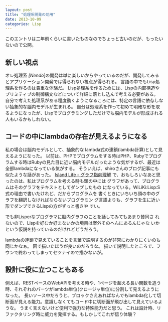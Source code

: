 ```yaml
---
layout: post
title: "処理系開発の効用"
date: 2013-10-09
categories: Lisp
---
```

 このエントリは二年前くらいに書いたものなのでちょっと古いのだが、もったいないので公開。

## 新しい視点
オレ処理系 *[Nendo*]の開発は単に楽しいからやっているのだが、開発してみるとアプリケーション開発では得られない視点が得られる。
言語の中でもLisp処理系を作るのは貴重な体験だ。
Lisp処理系を作るためには、Lispの内部構造やプリミティブの制御構文などについて詳細に落とし込んで考える必要がある。
自分で考えた処理系がある程度動くようになるころには、特定の言語に依存しない抽象的な脳内モデルが生まれる。
自分は処理系を作って初めて明確な形を取るようになったが、Lispでプログラミングしただけでも脳内モデルが形成される人もいるかもしれない。

## コードの中にlambdaの存在が見えるようになる
私の場合は脳内モデルとして、抽象的な lambda式の連鎖(lambda計算)として見えるようになった。
以前は、PHPでプログラムをする時はPHP、Rubyでプログラムする時はRubyの見た目に近い脳内モデルだったような気がするが、最近は全部lambdaになっている気がする。
そういえば、shiroさんのブログ記事にも似たような話があった。
 [Island Life - グラフ指向理解](http://blog.practical-scheme.net/shiro?20110411-graph-oriented)
  で、おもしろいなあと思ったのは、私はプログラムを考える時も頭の中には
  グラフがあって、プログラムはそのグラフをテキストとしてダンプしたもの
  になっている。WiLiKi:Lisp:S式の理由で書いたけれど、だからプログラムを
  書くときにいちいち頭の中のグラフを翻訳しなければならないプログラミン
  グ言語よりも、グラフを生に近い形でダンプできるLispの方がずっと書きや
  すい。
 
  でも非Lisperなプログラマに脳内グラフのことを話してみてもあまり賛同さ
  れないので、Lispを好むか好まないかの境目は案外そのへんにあるんじゃな
  いかという仮説を持っているのだけれどどうだろう。

lambdaの連鎖で見えていることを言葉で説明するのが非常にわかりにくいのも同じかなぁ。
図で描いたほうが良いのだろうな。
描いて説明したところで、フウンで終わってしまってセツナイので描かないが。

## 設計に役に立つこともある
例えば、RESTベースのWebAPIを考える時や、1ページを超える長い関数を追う時、それぞれのパーツがlambda単位(クロージャ単位)に分割して見えるようになった。
長いソース中だろうと、ブロックさえあればなんでもlambda化して切断面が見える能力。意識しなくてもコード中に切断面が飛び出して見えているような。
うまく言えないけど便利で強力な特殊能力だと思う。
これは設計時、リファクタリング時に威力を発揮する。もしかしてこれが悟り体験？
